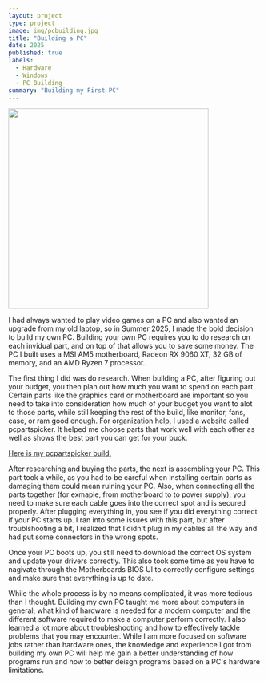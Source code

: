 ```yaml
---
layout: project
type: project
image: img/pcbuilding.jpg
title: "Building a PC"
date: 2025
published: true
labels:
  - Hardware
  - Windows
  - PC Building
summary: "Building my First PC"
---
```


<img class="img-fluid" src="../img/pcSideView1.png" width="400" height="auto">

I had always wanted to play video games on a PC and also wanted an upgrade from my old laptop, so in Summer 2025, I made the bold decision to build my own PC. Building your own PC requires you to do research on each invidual part, and on top of that allows you to save some money. The PC I built uses a MSI AM5 motherboard, Radeon RX 9060 XT, 32 GB of memory, and an AMD Ryzen 7 processor. 

The first thing I did was do research. When building a PC, after figuring out your budget, you then plan out how much you want to spend on each part. Certain parts like the graphics card or motherboard are important so you need to take into consideration how much of your budget you want to alot to those parts, while still keeping the rest of the build, like monitor, fans, case, or ram good enough. For organization help, I used a website called pcpartspicker. It helped me choose parts that work well with each other as well as shows the best part you can get for your buck. 

[Here is my pcpartspicker build.](https://pcpartpicker.com/list/LNmxqH)

After researching and buying the parts, the next is assembling your PC. This part took a while, as you had to be careful when installing certain parts as damaging them could mean ruining your PC. Also, when connecting all the parts together (for exmaple, from motherboard to to power supply), you need to make sure each cable goes into the correct spot and is secured properly. After plugging everything in, you see if you did everything correct if your PC starts up. I ran into some issues with this part, but after troublshooting a bit, I realized that I didn't plug in my cables all the way and had put some connectors in the wrong spots.

Once your PC boots up, you still need to download the correct OS system and update your drivers correctly. This also took some time as you have to nagivate through the Motherboards BIOS UI to correctly configure settings and make sure that everything is up to date. 

While the whole process is by no means complicated, it was more tedious than I thought. Building my own PC taught me more about computers in general; what kind of hardware is needed for a modern computer and the different software required to make a computer perform correctly. I also learned a lot more about troubleshooting and how to effectively tackle problems that you may encounter. While I am more focused on software jobs rather than hardware ones, the knowledge and experience I got from building my own PC will help me gain a better understanding of how programs run and how to better deisgn programs based on a PC's hardware limitations. 